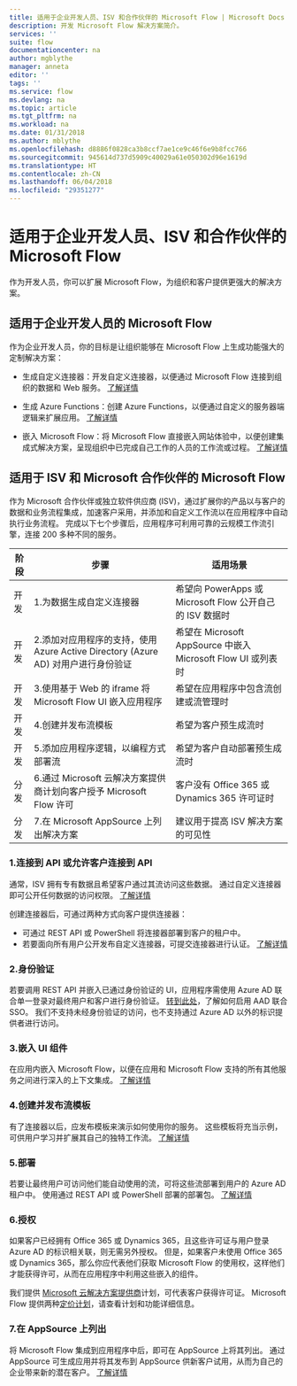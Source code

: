 ```yaml
---
title: 适用于企业开发人员、ISV 和合作伙伴的 Microsoft Flow | Microsoft Docs
description: 开发 Microsoft Flow 解决方案简介。
services: ''
suite: flow
documentationcenter: na
author: mgblythe
manager: anneta
editor: ''
tags: ''
ms.service: flow
ms.devlang: na
ms.topic: article
ms.tgt_pltfrm: na
ms.workload: na
ms.date: 01/31/2018
ms.author: mblythe
ms.openlocfilehash: d8886f0828ca3b8ccf7ae1ce9c46f6e9b8fcc766
ms.sourcegitcommit: 945614d737d5909c40029a61e050302d96e1619d
ms.translationtype: HT
ms.contentlocale: zh-CN
ms.lasthandoff: 06/04/2018
ms.locfileid: "29351277"
---
```

# <a name="microsoft-flow-for-enterprise-developers-isvs-and-partners"></a>适用于企业开发人员、ISV 和合作伙伴的 Microsoft Flow

作为开发人员，你可以扩展 Microsoft Flow，为组织和客户提供更强大的解决方案。

## <a name="microsoft-flow-for-enterprise-developers"></a>适用于企业开发人员的 Microsoft Flow

作为企业开发人员，你的目标是让组织能够在 Microsoft Flow 上生成功能强大的定制解决方案：

- 生成自定义连接器：开发自定义连接器，以便通过 Microsoft Flow 连接到组织的数据和 Web 服务。 [了解详情](https://docs.microsoft.com/connectors/custom-connectors/)

- 生成 Azure Functions：创建 Azure Functions，以便通过自定义的服务器端逻辑来扩展应用。 [了解详情](https://docs.microsoft.com/azure/azure-functions/functions-flow-scenario)

- 嵌入 Microsoft Flow：将 Microsoft Flow 直接嵌入网站体验中，以便创建集成式解决方案，呈现组织中已完成自己工作的人员的工作流或过程。 [了解详情](embed-flow-dev.md)

## <a name="microsoft-flow-for-isvs-and-microsoft-partners"></a>适用于 ISV 和 Microsoft 合作伙伴的 Microsoft Flow

作为 Microsoft 合作伙伴或独立软件供应商 (ISV)，通过扩展你的产品以与客户的数据和业务流程集成，加速客户采用，并添加和自定义工作流以在应用程序中自动执行业务流程。 完成以下七个步骤后，应用程序可利用可靠的云规模工作流引擎，连接 200 多种不同的服务。

| 阶段 | 步骤 | 适用场景 |
| --- | --- | --- |
| 开发 | 1.为数据生成自定义连接器 | 希望向 PowerApps 或 Microsoft Flow 公开自己的 ISV 数据时 |
| 开发 | 2.添加对应用程序的支持，使用 Azure Active Directory (Azure AD) 对用户进行身份验证 | 希望在 Microsoft AppSource 中嵌入 Microsoft Flow UI 或列表时 | 
| 开发 | 3.使用基于 Web 的 iframe 将 Microsoft Flow UI 嵌入应用程序 | 希望在应用程序中包含流创建或流管理时 | 
| 开发 | 4.创建并发布流模板 | 希望为客户预生成流时 | 
| 开发 | 5.添加应用程序逻辑，以编程方式部署流 | 希望为客户自动部署预生成流时 | 
| 分发 | 6.通过 Microsoft 云解决方案提供商计划向客户授予 Microsoft Flow 许可 | 客户没有 Office 365 或 Dynamics 365 许可证时 |
| 分发 | 7.在 Microsoft AppSource 上列出解决方案 | 建议用于提高 ISV 解决方案的可见性 |

### <a name="1-connecting-to-your-apis-or-enabling-customers-to-connect-to-your-apis"></a>1.连接到 API 或允许客户连接到 API

通常，ISV 拥有专有数据且希望客户通过其流访问这些数据。 通过自定义连接器即可公开任何数据的访问权限。 [了解详情](https://docs.microsoft.com/connectors/custom-connectors/)

创建连接器后，可通过两种方式向客户提供连接器：
- 可通过 REST API 或 PowerShell 将连接器部署到客户的租户中。
- 若要面向所有用户公开发布自定义连接器，可提交连接器进行认证。 [了解详情](https://docs.microsoft.com/connectors/custom-connectors/submit-certification)

### <a name="2-authentication"></a>2.身份验证 

若要调用 REST API 并嵌入已通过身份验证的 UI，应用程序需使用 Azure AD 联合单一登录对最终用户和客户进行身份验证。 [转到此处](https://identity.microsoft.com/)，了解如何启用 AAD 联合 SSO。 我们不支持未经身份验证的访问，也不支持通过 Azure AD 以外的标识提供者进行访问。 

### <a name="3-embedding-ui-components"></a>3.嵌入 UI 组件

在应用内嵌入 Microsoft Flow，以便在应用和 Microsoft Flow 支持的所有其他服务之间进行深入的上下文集成。 [了解详情](embed-flow-dev.md)

### <a name="4-create-and-publish-flow-templates"></a>4.创建并发布流模板

有了连接器以后，应发布模板来演示如何使用你的服务。 这些模板将充当示例，可供用户学习并扩展其自己的独特工作流。 [了解详情](publish-a-template.md)

### <a name="5-deployment"></a>5.部署

若要让最终用户可访问他们能自动使用的流，可将这些流部署到用户的 Azure AD 租户中。 使用通过 REST API 或 PowerShell 部署的部署包。 [了解详情](https://docs.microsoft.com/powerapps/export-import-packages)

### <a name="6-licensing"></a>6.授权

如果客户已经拥有 Office 365 或 Dynamics 365，且这些许可证与用户登录 Azure AD 的标识相关联，则无需另外授权。 但是，如果客户未使用 Office 365 或 Dynamics 365，那么你应代表他们获取 Microsoft Flow 的使用权，这样他们才能获得许可，从而在应用程序中利用这些嵌入的组件。

我们提供 [Microsoft 云解决方案提供商](https://partner.microsoft.com/cloud-solution-provider)计划，可代表客户获得许可证。 Microsoft Flow 提供两种[定价计划](https://flow.microsoft.com/pricing/)，请查看计划和功能详细信息。

### <a name="7-list-on-appsource"></a>7.在 AppSource 上列出

将 Microsoft Flow 集成到应用程序中后，即可在 AppSource 上将其列出。 通过 AppSource 可生成应用并将其发布到 AppSource 供新客户试用，从而为自己的企业带来新的潜在客户。 [了解详情](dev-appsource-test-drive.md)
